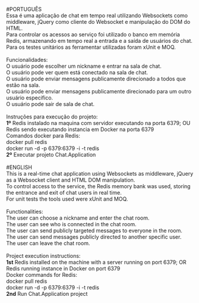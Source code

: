 #PORTUGUÊS<br/>
Essa é uma aplicação de chat em tempo real utilizando Websockets como middleware, jQuery como cliente do Websocket e manipulação do DOM do HTML.
<br/>Para controlar os acessos ao serviço foi utilizado o banco em memória Redis, armazenando em tempo real a entrada e a saída de usuários do chat.
<br/>Para os testes unitários as ferramentar utilizadas foram xUnit e MOQ.
<br/><br/>
Funcionalidades:<br/>
O usuário pode escolher um nickname e entrar na sala de chat.<br/>
O usuário pode ver quem está conectado na sala de chat.<br/>
O usuário pode enviar mensagens publicamente direcionado a todos que estão na sala.<br/>
O usuário pode enviar mensagens publicamente direcionado para um outro usuário especifico.<br/>
O usuário pode sair de sala de chat.<br/>
<br/>
Instruções para execução do projeto:<br/>
<b>1º</b> Redis instalado na maquina com servidor executando na porta 6379; OU Redis sendo executando instancia em Docker na porta 6379<br/>
Comandos docker para Redis:<br/>
docker pull redis<br/>
docker run -d -p 6379:6379 -i -t redis<br/>
<b>2º</b> Executar projeto Chat.Application
<br/><br/>
#ENGLISH<br/>
This is a real-time chat application using Websockets as middleware, jQuery as a Websocket client and HTML DOM manipulation.
<br/>To control access to the service, the Redis memory bank was used, storing the entrance and exit of chat users in real time.
<br/>For unit tests the tools used were xUnit and MOQ.
<br/><br/>
Functionalities:<br/>
The user can choose a nickname and enter the chat room.<br/>
The user can see who is connected in the chat room.<br/>
The user can send publicly targeted messages to everyone in the room.<br/>
The user can send messages publicly directed to another specific user.<br/>
The user can leave the chat room.<br/>
<br/>
Project execution instructions:<br/>
<b>1st</b> Redis installed on the machine with a server running on port 6379; OR Redis running instance in Docker on port 6379<br/>
Docker commands for Redis:<br/>
docker pull redis<br/>
docker run -d -p 6379:6379 -i -t redis <br/>
<b>2nd</b> Run Chat.Application project
